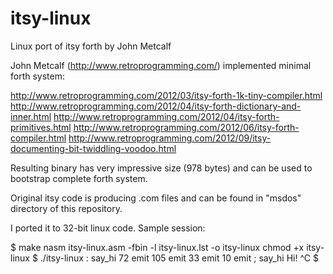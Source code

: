itsy-linux
==========

Linux port of itsy forth by John Metcalf

John Metcalf (http://www.retroprogramming.com/) implemented minimal forth system:

http://www.retroprogramming.com/2012/03/itsy-forth-1k-tiny-compiler.html
http://www.retroprogramming.com/2012/04/itsy-forth-dictionary-and-inner.html
http://www.retroprogramming.com/2012/04/itsy-forth-primitives.html
http://www.retroprogramming.com/2012/06/itsy-forth-compiler.html
http://www.retroprogramming.com/2012/09/itsy-documenting-bit-twiddling-voodoo.html

Resulting binary has very impressive size (978 bytes) and can be used to bootstrap complete forth system.

Original itsy code is producing .com files and can be found in "msdos" directory of this repository.

I ported it to 32-bit linux code. Sample session:

$ make
nasm itsy-linux.asm -fbin -l itsy-linux.lst -o itsy-linux
chmod +x itsy-linux
$ ./itsy-linux 
: say_hi 72 emit 105 emit 33 emit 10 emit ;
say_hi
Hi!
^C
$ 

